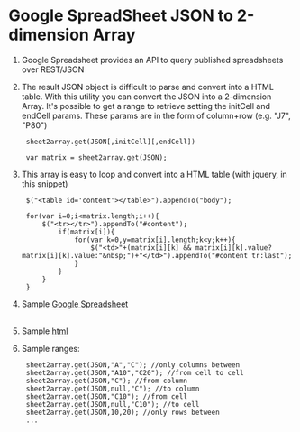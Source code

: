 Google SpreadSheet JSON to 2-dimension Array
====================================================


1. Google Spreadsheet provides an API to query published spreadsheets over REST/JSON

2. The result JSON object is difficult to parse and convert into a HTML table. With this utility you can convert the JSON into a 2-dimension Array. It's possible to get a range to retrieve setting the initCell and endCell params. These params are in the form of column+row (e.g. "J7", "P80")

		sheet2array.get(JSON[,initCell][,endCell])

		var matrix = sheet2array.get(JSON);

3. This array is easy to loop and convert into a HTML table (with jquery, in this snippet)

		$("<table id='content'></table>").appendTo("body"); 

		for(var i=0;i<matrix.length;i++){
			$("<tr></tr>").appendTo("#content");
				if(matrix[i]){
					for(var k=0,y=matrix[i].length;k<y;k++){
						$("<td>"+(matrix[i][k] && matrix[i][k].value?matrix[i][k].value:"&nbsp;")+"</td>").appendTo("#content tr:last");
					}
				}
			}
		}  	

4. Sample [Google Spreadsheet](https://docs.google.com/spreadsheet/ccc?key=0Atg3F02p971FdGl2bUZyUkFjc2hvLUU4R05qak40eXc)<br /><br />

5. Sample [html](http://htmlpreview.github.io/?https://github.com/davidayalas/gspreadsheet2array/master/index.html)

6. Sample ranges:

		sheet2array.get(JSON,"A","C"); //only columns between
		sheet2array.get(JSON,"A10","C20"); //from cell to cell
		sheet2array.get(JSON,"C"); //from column
		sheet2array.get(JSON,null,"C"); //to column
		sheet2array.get(JSON,"C10"); //from cell
		sheet2array.get(JSON,null,"C10"); //to cell
		sheet2array.get(JSON,10,20); //only rows between
		...




